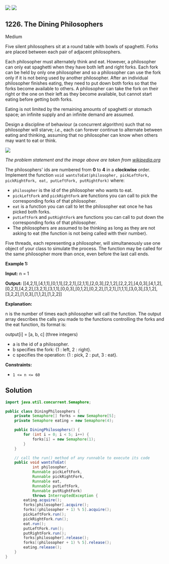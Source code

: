 [![](https://img.shields.io/github/stars/javadev/LeetCode-in-Java?label=Stars&style=flat-square)](https://github.com/javadev/LeetCode-in-Java)
[![](https://img.shields.io/github/forks/javadev/LeetCode-in-Java?label=Fork%20me%20on%20GitHub%20&style=flat-square)](https://github.com/javadev/LeetCode-in-Java/fork)

## 1226\. The Dining Philosophers

Medium

Five silent philosophers sit at a round table with bowls of spaghetti. Forks are placed between each pair of adjacent philosophers.

Each philosopher must alternately think and eat. However, a philosopher can only eat spaghetti when they have both left and right forks. Each fork can be held by only one philosopher and so a philosopher can use the fork only if it is not being used by another philosopher. After an individual philosopher finishes eating, they need to put down both forks so that the forks become available to others. A philosopher can take the fork on their right or the one on their left as they become available, but cannot start eating before getting both forks.

Eating is not limited by the remaining amounts of spaghetti or stomach space; an infinite supply and an infinite demand are assumed.

Design a discipline of behaviour (a concurrent algorithm) such that no philosopher will starve; _i.e._, each can forever continue to alternate between eating and thinking, assuming that no philosopher can know when others may want to eat or think.

![](https://assets.leetcode.com/uploads/2019/09/24/an_illustration_of_the_dining_philosophers_problem.png)

_The problem statement and the image above are taken from [wikipedia.org](https://en.wikipedia.org/wiki/Dining_philosophers_problem)_

The philosophers' ids are numbered from **0** to **4** in a **clockwise** order. Implement the function `void wantsToEat(philosopher, pickLeftFork, pickRightFork, eat, putLeftFork, putRightFork)` where:

*   `philosopher` is the id of the philosopher who wants to eat.
*   `pickLeftFork` and `pickRightFork` are functions you can call to pick the corresponding forks of that philosopher.
*   `eat` is a function you can call to let the philosopher eat once he has picked both forks.
*   `putLeftFork` and `putRightFork` are functions you can call to put down the corresponding forks of that philosopher.
*   The philosophers are assumed to be thinking as long as they are not asking to eat (the function is not being called with their number).

Five threads, each representing a philosopher, will simultaneously use one object of your class to simulate the process. The function may be called for the same philosopher more than once, even before the last call ends.

**Example 1:**

**Input:** n = 1

**Output:** [[4,2,1],[4,1,1],[0,1,1],[2,2,1],[2,1,1],[2,0,3],[2,1,2],[2,2,2],[4,0,3],[4,1,2],[0,2,1],[4,2,2],[3,2,1],[3,1,1],[0,0,3],[0,1,2],[0,2,2],[1,2,1],[1,1,1],[3,0,3],[3,1,2],[3,2,2],[1,0,3],[1,1,2],[1,2,2]]

**Explanation:** 

n is the number of times each philosopher will call the function. The output array describes the calls you made to the functions controlling the forks and the eat function, its format is: 

output[i] = [a, b, c] (three integers) 
- a is the id of a philosopher. 
- b specifies the fork: {1 : left, 2 : right}. 
- c specifies the operation: {1 : pick, 2 : put, 3 : eat}.

**Constraints:**

*   `1 <= n <= 60`

## Solution

```java
import java.util.concurrent.Semaphore;

public class DiningPhilosophers {
    private Semaphore[] forks = new Semaphore[5];
    private Semaphore eating = new Semaphore(4);

    public DiningPhilosophers() {
        for (int i = 0; i < 5; i++) {
            forks[i] = new Semaphore(1);
        }
    }

    // call the run() method of any runnable to execute its code
    public void wantsToEat(
            int philosopher,
            Runnable pickLeftFork,
            Runnable pickRightFork,
            Runnable eat,
            Runnable putLeftFork,
            Runnable putRightFork)
            throws InterruptedException {
        eating.acquire();
        forks[philosopher].acquire();
        forks[(philosopher + 1) % 5].acquire();
        pickLeftFork.run();
        pickRightFork.run();
        eat.run();
        putLeftFork.run();
        putRightFork.run();
        forks[philosopher].release();
        forks[(philosopher + 1) % 5].release();
        eating.release();
    }
}
```